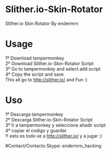 # Slither.io-Skin-Rotator
Slither.io Skin Rotator
By endermrn
# Usage
1º Download tampermonkey                                                                                                              
2º Download Slither.io-Skin-Rotator Script                                                                                              
3º Go to tampermonkey and select add script                                                                                             
4º Copy the script and save                                                                                                              
This all go to http://slither.io/ and Fun :)                                                                                                              
# Uso
1º Descarga tampermonkey                                                                                                              
2º Descarga Slither.io-Skin-Rotator Script                                                                                              
3º Ir a tampermonkey y seleccione añadir script                                                                                         
4º copiar el codigo  y guardar                                                                                                          
Y esto es todo ve a http://slither.io/ y a jugar :)                                                                                      

#Contact/Contacto
Skype: endermrn_hacking
